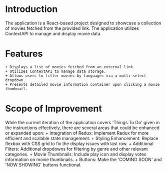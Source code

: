 # Introduction

The application is a React-based project designed to showcase a collection of movies fetched from the provided link. The application utilizes ContextAPI to manage and display movie data.

# Features
    + Displays a list of movies fetched from an external link.
    + Utilizes ContextAPI to manage data storage.
    + Allows users to filter movies by languages via a multi-select dropdown.
    + Presents detailed movie information container upon clicking a movie thumbnail.

# Scope of Improvement
While the current iteration of the application covers 'Things To Do' given in the instructions effectively, there are several areas that could be enhanced or expanded upon:
    + Integration of Redux: Implement Redux for more efficient and scalable state management.
    + Styling Enhancement: Replace flexbox with CSS grid to fix the display issues with last row.
    + Additional Filters: Additional dropdowns for filtering by genre and other relevant categories.
    + Movie Thumbnails: Include play icon and display votes information on movie thumbnails.
    + Buttons: Make the 'COMING SOON' and 'NOW SHOWING' buttons functional.